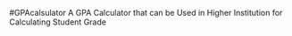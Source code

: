 #GPAcalsulator
A GPA Calculator that can be Used in Higher Institution for Calculating Student Grade